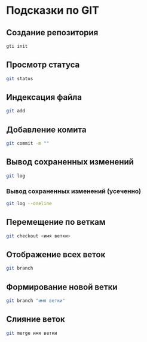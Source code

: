 # Подсказки по GIT

## Создание репозитория
```sh
gti init
```
## Просмотр статуса
```sh
git status
```
## Индексация файла
```sh
git add
```
## Добавление комита
```sh
git commit -m ""
```
## Вывод сохраненных изменений
```sh
git log
```
### Вывод сохраненных изменений (усеченно)
```sh
git log --oneline
```

## Перемещение по веткам
```sh
git checkout <имя ветки>
```

## Отображение всех веток
```sh
git branch 
```

## Формирование новой ветки
```sh
git branch "имя ветки"
```

## Слияние веток
```sh
git merge имя ветки
```
